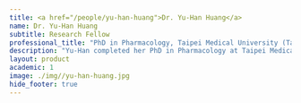 ```yaml
---
title: <a href="/people/yu-han-huang">Dr. Yu-Han Huang</a>
name: Dr. Yu-Han Huang
subtitle: Research Fellow
professional_title: "PhD in Pharmacology, Taipei Medical University (Taiwan), Research Associate (2018-2021)"  # Joined professional titles
description: "Yu-Han completed her PhD in Pharmacology at Taipei Medical University in Taiwan. During her PhD period, she discovered the mechanisms underlying tumor metastasis, the anti-cancer actions of newly synthesized drugs and the new uses for approved drugs. After her graduation, she worked on the post-translational modifications of cancer-related proteins at Beth Israel Deaconess Medical Center.She is currently trying to identify the genetic causes of specific human diseases and develop therapeutic approaches for the diseases."
layout: product
academic: 1
image: ./img//yu-han-huang.jpg
hide_footer: true
---
```

